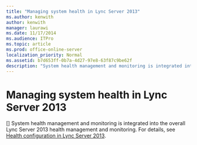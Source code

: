 ```yaml
---
title: "Managing system health in Lync Server 2013"
ms.author: kenwith
author: kenwith
manager: laurawi
ms.date: 11/17/2014
ms.audience: ITPro
ms.topic: article
ms.prod: office-online-server
localization_priority: Normal
ms.assetid: b7d653ff-0b7a-4d27-97e8-63f87c9be62f
description: "System health management and monitoring is integrated into the overall Lync Server 2013 health management and monitoring. For details, see Health configuration in Lync Server 2013."
---
```


# Managing system health in Lync Server 2013
[]
System health management and monitoring is integrated into the overall Lync Server 2013 health management and monitoring. For details, see [Health configuration in Lync Server 2013](health-configuration-in-lync-server-2013.md).
  

